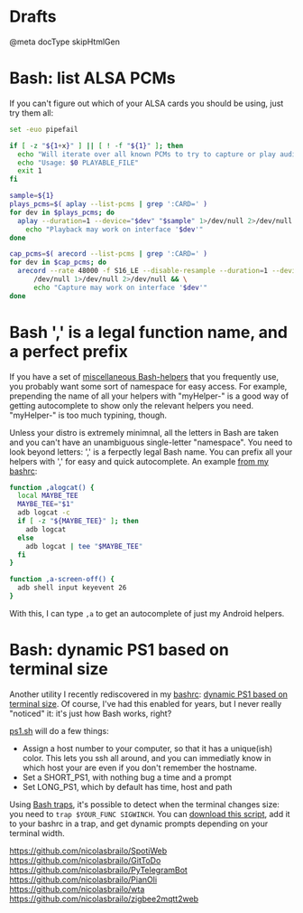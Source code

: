 # Drafts

@meta docType skipHtmlGen

# Bash: list ALSA PCMs

If you can't figure out which of your ALSA cards you should be using, just try them all:


```bash
set -euo pipefail

if [ -z "${1+x}" ] || [ ! -f "${1}" ]; then
  echo "Will iterate over all known PCMs to try to capture or play audio and report which work"
  echo "Usage: $0 PLAYABLE_FILE"
  exit 1
fi

sample=${1}
plays_pcms=$( aplay --list-pcms | grep ':CARD=' )
for dev in $plays_pcms; do
  aplay --duration=1 --device="$dev" "$sample" 1>/dev/null 2>/dev/null && \
    echo "Playback may work on interface '$dev'"
done

cap_pcms=$( arecord --list-pcms | grep ':CARD=' )
for dev in $cap_pcms; do
  arecord --rate 48000 -f S16_LE --disable-resample --duration=1 --device="$dev" \
      /dev/null 1>/dev/null 2>/dev/null && \
      echo "Capture may work on interface '$dev'"
done
```

# Bash ',' is a legal function name, and a perfect prefix

If you have a set of [miscellaneous Bash-helpers](https://github.com/nicolasbrailo/Nico.rc) that you frequently use, you probably want some sort of namespace for easy access. For example, prepending the name of all your helpers with "myHelper-" is a good way of getting autocomplete to show only the relevant helpers you need. "myHelper-" is too much typining, though.

Unless your distro is extremely minimnal, all the letters in Bash are taken and you can't have an unambiguous single-letter "namespace". You need to look beyond letters: ',' is a ferpectly legal Bash name. You can prefix all your helpers with ',' for easy and quick autocomplete. An example [from my bashrc](https://github.com/nicolasbrailo/Nico.rc/blob/master/bash/android.sh):

```bash
function ,alogcat() {
  local MAYBE_TEE
  MAYBE_TEE="$1"
  adb logcat -c
  if [ -z "${MAYBE_TEE}" ]; then
    adb logcat
  else
    adb logcat | tee "$MAYBE_TEE"
  fi
}

function ,a-screen-off() {
  adb shell input keyevent 26
}
```

With this, I can type `,a` to get an autocomplete of just my Android helpers.


# Bash: dynamic PS1 based on terminal size

Another utility I recently rediscovered in my [bashrc](https://github.com/nicolasbrailo/Nico.rc): [dynamic PS1 based on terminal size](https://github.com/nicolasbrailo/Nico.rc/blob/master/bash/ps1.sh). Of course, I've had this enabled for years, but I never really "noticed" it: it's just how Bash works, right?

[ps1.sh](https://github.com/nicolasbrailo/Nico.rc/blob/master/bash/ps1.sh) will do a few things:

* Assign a host number to your computer, so that it has a unique(ish) color. This lets you ssh all around, and you can immediatly know in which host your are even if you don't remember the hostname.
* Set a SHORT_PS1, with nothing bug a time and a prompt
* Set LONG_PS1, which by default has time, host and path

Using [Bash traps](md_blog/2015/0416_BashtrapsalmostlikeRAIIforbash.md), it's possible to detect when the terminal changes size: you need to `trap $YOUR_FUNC SIGWINCH`. You can [download this script](https://github.com/nicolasbrailo/Nico.rc/blob/master/bash/ps1.sh), add it to your bashrc in a trap, and get dynamic prompts depending on your terminal width.


https://github.com/nicolasbrailo/SpotiWeb
https://github.com/nicolasbrailo/GitToDo
https://github.com/nicolasbrailo/PyTelegramBot
https://github.com/nicolasbrailo/PianOli
https://github.com/nicolasbrailo/wta
https://github.com/nicolasbrailo/zigbee2mqtt2web



